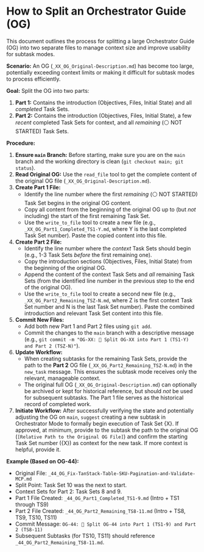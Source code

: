 # How to Split an Orchestrator Guide (OG)

This document outlines the process for splitting a large Orchestrator Guide (OG) into two separate files to manage context size and improve usability for subtask modes.

**Scenario:** An OG (`_XX_OG_Original-Description.md`) has become too large, potentially exceeding context limits or making it difficult for subtask modes to process efficiently.

**Goal:** Split the OG into two parts:
1.  **Part 1:** Contains the introduction (Objectives, Files, Initial State) and all *completed* Task Sets.
2.  **Part 2:** Contains the introduction (Objectives, Files, Initial State), a few *recent* completed Task Sets for context, and all *remaining* (⚪ NOT STARTED) Task Sets.

**Procedure:**

1.  **Ensure `main` Branch:** Before starting, make sure you are on the `main` branch and the working directory is clean (`git checkout main; git status`).
2.  **Read Original OG:** Use the `read_file` tool to get the complete content of the original OG file (`_XX_OG_Original-Description.md`).
3.  **Create Part 1 File:**
    *   Identify the line number where the first *remaining* (⚪ NOT STARTED) Task Set begins in the original OG content.
    *   Copy all content from the beginning of the original OG up to (but *not* including) the start of the first remaining Task Set.
    *   Use the `write_to_file` tool to create a new file (e.g., `_XX_OG_Part1_Completed_TS1-Y.md`, where Y is the last completed Task Set number). Paste the copied content into this file.
4.  **Create Part 2 File:**
    *   Identify the line number where the *context* Task Sets should begin (e.g., 1-3 Task Sets *before* the first remaining one).
    *   Copy the introduction sections (Objectives, Files, Initial State) from the beginning of the original OG.
    *   Append the content of the context Task Sets and *all* remaining Task Sets (from the identified line number in the previous step to the end of the original OG).
    *   Use the `write_to_file` tool to create a second new file (e.g., `_XX_OG_Part2_Remaining_TSZ-N.md`, where Z is the first context Task Set number and N is the last Task Set number). Paste the combined introduction and relevant Task Set content into this file.
5.  **Commit New Files:**
    *   Add both new Part 1 and Part 2 files using `git add`.
    *   Commit the changes to the `main` branch with a descriptive message (e.g., `git commit -m "OG-XX: 📜 Split OG-XX into Part 1 (TS1-Y) and Part 2 (TSZ-N)"`).
6.  **Update Workflow:**
    *   When creating subtasks for the remaining Task Sets, provide the path to the **Part 2** OG file (`_XX_OG_Part2_Remaining_TSZ-N.md`) in the `new_task` message. This ensures the subtask mode receives only the relevant, manageable context.
    *   The original full OG (`_XX_OG_Original-Description.md`) can optionally be archived or kept for historical reference, but should *not* be used for subsequent subtasks. The Part 1 file serves as the historical record of completed work.
7.  **Initiate Workflow:** After successfully verifying the state and potentially adjusting the OG on `main`, `suggest` creating a new subtask in Orchestrator Mode to formally begin execution of Task Set {X}. If approved, at minimum, provide to the subtask the path to the original OG (`[Relative Path to the Original OG File]`) and confirm the starting Task Set number ({X}) as context for the new task. If more context is helpful, provide it.

**Example (Based on OG-44):**

*   Original File: `_44_OG_Fix-TanStack-Table-SKU-Pagination-and-Validate-MCP.md`
*   Split Point: Task Set 10 was the next to start.
*   Context Sets for Part 2: Task Sets 8 and 9.
*   Part 1 File Created: `_44_OG_Part1_Completed_TS1-9.md` (Intro + TS1 through TS9)
*   Part 2 File Created: `_44_OG_Part2_Remaining_TS8-11.md` (Intro + TS8, TS9, TS10, TS11)
*   Commit Message: `OG-44: 📜 Split OG-44 into Part 1 (TS1-9) and Part 2 (TS8-11)`
*   Subsequent Subtasks (for TS10, TS11) should reference `_44_OG_Part2_Remaining_TS8-11.md`.